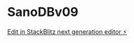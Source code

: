 # SanoDBv09

[Edit in StackBlitz next generation editor ⚡️](https://stackblitz.com/~/github.com/scoshields/SanoDBv09)